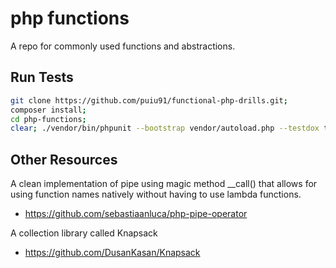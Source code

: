# php functions

A repo for commonly used functions and abstractions.

## Run Tests

```bash
git clone https://github.com/puiu91/functional-php-drills.git;
composer install;
cd php-functions;
clear; ./vendor/bin/phpunit --bootstrap vendor/autoload.php --testdox tests;
```

## Other Resources

A clean implementation of pipe using magic method __call() that allows for using function names natively without having to use lambda functions.

* https://github.com/sebastiaanluca/php-pipe-operator

A collection library called Knapsack

* https://github.com/DusanKasan/Knapsack
